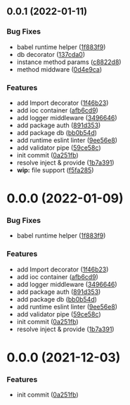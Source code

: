## 0.0.1 (2022-01-11)

### Bug Fixes

- babel runtime helper ([1f883f9](https://github.com/Col0ring/koa-ioc/commit/1f883f9d79212eafd7220cc50ec46530bed33682))
- db decorator ([137cda0](https://github.com/Col0ring/koa-ioc/commit/137cda03766662a81ceff7507f5a2da9745b586f))
- instance method params ([c8822d8](https://github.com/Col0ring/koa-ioc/commit/c8822d80ef56eed3aaf5096a16b5a5575d10e40b))
- method middware ([0d4e9ca](https://github.com/Col0ring/koa-ioc/commit/0d4e9cadaee24701caf5e43dd00fb9e201fffa20))

### Features

- add Import decorator ([1f46b23](https://github.com/Col0ring/koa-ioc/commit/1f46b23965d85cf1bcd1342f5ebd4ce7b4fbb056))
- add ioc container ([afb6cd9](https://github.com/Col0ring/koa-ioc/commit/afb6cd996eecca1bb46847a7de1a1c6e8e5e880b))
- add logger middleware ([3496646](https://github.com/Col0ring/koa-ioc/commit/34966463d6a28f8b16b7c363b05a497626f5295c))
- add package auth ([891d353](https://github.com/Col0ring/koa-ioc/commit/891d353c2e1d11b94d62961d8a65ef36272c6d17))
- add package db ([bb0b54d](https://github.com/Col0ring/koa-ioc/commit/bb0b54d4972b13c2ca59be3b6987beda20e4893c))
- add runtime eslint linter ([9ee56e8](https://github.com/Col0ring/koa-ioc/commit/9ee56e86ed89ca05e7a9e49fec198313517a0e89))
- add validator pipe ([59ce58c](https://github.com/Col0ring/koa-ioc/commit/59ce58c953a617fc5a77a428f78c233458ef3d9c))
- init commit ([0a251fb](https://github.com/Col0ring/koa-ioc/commit/0a251fb38379c8ebc360ceb03c7fc9beb463911f))
- resolve inject & provide ([1b7a391](https://github.com/Col0ring/koa-ioc/commit/1b7a3917185ba21a4b3370924619759f3fcd7140))
- **wip:** file support ([f5fa285](https://github.com/Col0ring/koa-ioc/commit/f5fa285e229822cf2b221f301b352acdb26f7387))

# 0.0.0 (2022-01-09)

### Bug Fixes

- babel runtime helper ([1f883f9](https://github.com/Col0ring/koa-ioc/commit/1f883f9d79212eafd7220cc50ec46530bed33682))

### Features

- add Import decorator ([1f46b23](https://github.com/Col0ring/koa-ioc/commit/1f46b23965d85cf1bcd1342f5ebd4ce7b4fbb056))
- add ioc container ([afb6cd9](https://github.com/Col0ring/koa-ioc/commit/afb6cd996eecca1bb46847a7de1a1c6e8e5e880b))
- add logger middleware ([3496646](https://github.com/Col0ring/koa-ioc/commit/34966463d6a28f8b16b7c363b05a497626f5295c))
- add package auth ([891d353](https://github.com/Col0ring/koa-ioc/commit/891d353c2e1d11b94d62961d8a65ef36272c6d17))
- add package db ([bb0b54d](https://github.com/Col0ring/koa-ioc/commit/bb0b54d4972b13c2ca59be3b6987beda20e4893c))
- add runtime eslint linter ([9ee56e8](https://github.com/Col0ring/koa-ioc/commit/9ee56e86ed89ca05e7a9e49fec198313517a0e89))
- add validator pipe ([59ce58c](https://github.com/Col0ring/koa-ioc/commit/59ce58c953a617fc5a77a428f78c233458ef3d9c))
- init commit ([0a251fb](https://github.com/Col0ring/koa-ioc/commit/0a251fb38379c8ebc360ceb03c7fc9beb463911f))
- resolve inject & provide ([1b7a391](https://github.com/Col0ring/koa-ioc/commit/1b7a3917185ba21a4b3370924619759f3fcd7140))

# 0.0.0 (2021-12-03)

### Features

- init commit ([0a251fb](https://github.com/Col0ring/koa-ioc/commit/0a251fb38379c8ebc360ceb03c7fc9beb463911f))
